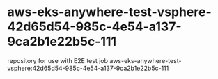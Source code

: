 # aws-eks-anywhere-test-vsphere-42d65d54-985c-4e54-a137-9ca2b1e22b5c-111
repository for use with E2E test job aws-eks-anywhere-test-vsphere:42d65d54-985c-4e54-a137-9ca2b1e22b5c-111
